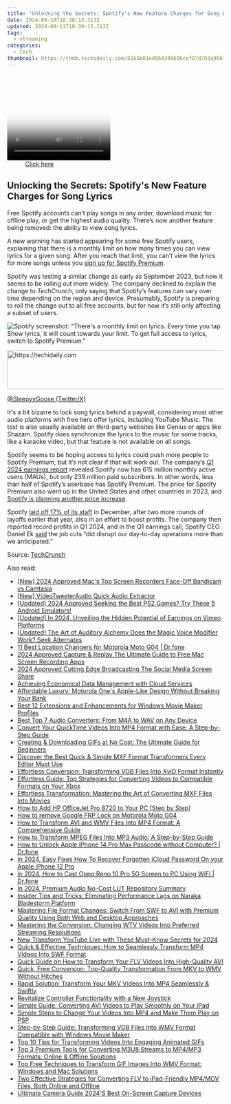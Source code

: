 ```yaml
---
title: "Unlocking the Secrets: Spotify's New Feature Charges for Song Lyrics"
date: 2024-09-10T10:30:13.313Z
updated: 2024-09-11T10:30:13.313Z
tags:
  - streaming
categories:
  - tech
thumbnail: https://thmb.techidaily.com/8165b01ed064346696cef87d703a956f25f7e75ad27ec5fc1142917a3643401d.jpg
---
```






<!-- affiliate ads begin -->
<span id="1912746">
					<video width="240" height="200" style="cursor:pointer"
           poster="//a.impactradius-go.com/display-clicktoplayimage/1912746.png"
           onclick="if(!this.playClicked){this.play();this.setAttribute('controls',true);this.playClicked=true;}">
	   <source src="//a.impactradius-go.com/display-ad/20231-1912746">
	   <img src="//a.impactradius-go.com/display-clicktoplayimage/1912746.png" style="border: none; height: 100%; width: 100%; object-fit: contain">
	</video>
	<div style="width:150px;text-align:center"><a href="javascript:window.open(decodeURIComponent('https%3A%2F%2Fmindmanager.sjv.io%2Fc%2F5597632%2F1912746%2F20231'), '_blank');void(0);">Click here</a></div>
</span>
<img height="0" width="0" src="https://imp.pxf.io/i/5597632/1912746/20231" style="position:absolute;visibility:hidden;" border="0" />
<!-- affiliate ads end -->




## Unlocking the Secrets: Spotify's New Feature Charges for Song Lyrics

Free Spotify accounts can’t play songs in any order, download music for offline play, or get the highest audio quality. There’s now another feature being removed: the ability to view song lyrics.

 A new warning has started appearing for some free Spotify users, explaining that there is a monthly limit on how many times you can view lyrics for a given song. After you reach that limit, you can’t view the lyrics for more songs unless you [sign up for Spotify Premium](https://twitter-videos.techidaily.com/new-in-2024-digital-drama-videoviral-sagas-unfold-online/).

 Spotify was testing a similar change as early as September 2023, but now it seems to be rolling out more widely. The company declined to explain the change to _TechCrunch_, only saying that Spotify’s features can vary over time depending on the region and device. Presumably, Spotify is preparing to roll the change out to all free accounts, but for now it’s still only affecting a subset of users.

![Spotify screenshot: "There's a monthly limit on lyrics. Every time you tap Show lyrics, it will count towards your limit. To get full access to lyrics, switch to Spotify Premium."](https://static1.howtogeekimages.com/wordpress/wp-content/uploads/2024/05/gmbstdrxyaayu3c.jpg) 





<!-- affiliate ads begin -->
<a href="https://appsumo.8odi.net/c/5597632/2132161/7443" target="_top" id="2132161">
  <img src="//a.impactradius-go.com/display-ad/7443-2132161" border="0" alt="https://techidaily.com" width="728" height="90"/>
</a>
<img height="0" width="0" src="https://appsumo.8odi.net/i/5597632/2132161/7443" style="position:absolute;visibility:hidden;" border="0" />
<!-- affiliate ads end -->




[@SleepyyGoose (Twitter/X)](https://twitter.com/SleepyyGoose/status/1785345538486911398)

 It's a bit bizarre to lock song lyrics behind a paywall, considering most other audio platforms with free tiers offer lyrics, including YouTube Music. The text is also usually available on third-party websites like Genius or apps like Shazam. Spotify does synchronize the lyrics to the music for some tracks, like a karaoke video, but that feature is not available on all songs.

 Spotify seems to be hoping access to lyrics could push more people to Spotify Premium, but it’s not clear if that will work out. The company’s [Q1 2024 earnings report](https://newsroom.spotify.com/2024-04-23/spotify-reports-first-quarter-2024-earnings/) revealed Spotify now has 615 million monthly active users (MAUs), but only 239 million paid subscribers. In other words, less than half of Spotify’s userbase has Spotify Premium. The price for Spotify Premium also went up in the United States and other countries in 2023, and [Spotify is planning another price increase](https://extra-approaches.techidaily.com/updated-mastering-the-art-of-disconnecting-from-your-old-linkedin-account/).

 Spotify [laid off 17% of its staff](https://www.npr.org/2023/12/04/1216950219/spotify-layoffs-17-percent-tech) in December, after two more rounds of layoffs earlier that year, also in an effort to boost profits. The company then reported record profits in Q1 2024, and in the Q1 earnings call, Spotify CEO Daniel Ek [said](https://www.forbes.com/sites/jackkelly/2024/04/26/spotifys-recent-layoffs-impacted-the-company-more-than-anticipated/?sh=3a20626e4139) the job cuts “did disrupt our day-to-day operations more than we anticipated.”

 Source: [TechCrunch](https://techcrunch.com/2024/05/02/spotify-is-quietly-moves-lyrics-behind-a-paywall/)

<ins class="adsbygoogle"
     style="display:block"
     data-ad-format="autorelaxed"
     data-ad-client="ca-pub-7571918770474297"
     data-ad-slot="1223367746"></ins>



<ins class="adsbygoogle"
     style="display:block"
     data-ad-client="ca-pub-7571918770474297"
     data-ad-slot="8358498916"
     data-ad-format="auto"
     data-full-width-responsive="true"></ins>

<span class="atpl-alsoreadstyle">Also read:</span>
<div><ul>
<li><a href="https://screen-sharing-recording.techidaily.com/new-2024-approved-macs-top-screen-recorders-face-off-bandicam-vs-camtasia/"><u>[New] 2024 Approved  Mac's Top Screen Recorders Face-Off  Bandicam vs Camtasia</u></a></li>
<li><a href="https://twitter-videos.techidaily.com/new-videotweeteraudio-quick-audio-extractor/"><u>[New] VideoTweeterAudio  Quick Audio Extractor</u></a></li>
<li><a href="https://visual-screen-recording.techidaily.com/1716068947498-updated-2024-approved-seeking-the-best-ps2-games-try-these-5-android-emulators/"><u>[Updated] 2024 Approved  Seeking the Best PS2 Games? Try These 5 Android Emulators!</u></a></li>
<li><a href="https://vimeo-videos.techidaily.com/updated-in-2024-unveiling-the-hidden-potential-of-earnings-on-vimeo-platforms/"><u>[Updated] In 2024, Unveiling the Hidden Potential of Earnings on Vimeo Platforms</u></a></li>
<li><a href="https://some-approaches.techidaily.com/updated-the-art-of-auditory-alchemy-does-the-magic-voice-modifier-work-seek-alternates/"><u>[Updated] The Art of Auditory Alchemy  Does the Magic Voice Modifier Work? Seek Alternates</u></a></li>
<li><a href="https://location-fake.techidaily.com/11-best-location-changers-for-motorola-moto-g04-drfone-by-drfone-virtual-android/"><u>11 Best Location Changers for Motorola Moto G04 | Dr.fone</u></a></li>
<li><a href="https://digital-screen-recording.techidaily.com/2024-approved-capture-and-replay-the-ultimate-guide-to-free-mac-screen-recording-apps/"><u>2024 Approved  Capture & Replay  The Ultimate Guide to Free Mac Screen Recording Apps</u></a></li>
<li><a href="https://facebook-clips.techidaily.com/2024-approved-cutting-edge-broadcasting-the-social-media-screen-share/"><u>2024 Approved  Cutting Edge Broadcasting  The Social Media Screen Share</u></a></li>
<li><a href="https://extra-hints.techidaily.com/achieving-economical-data-management-with-cloud-services/"><u>Achieving Economical Data Management with Cloud Services</u></a></li>
<li><a href="https://buynow-reviews.techidaily.com/affordable-luxury-motorola-ones-apple-like-design-without-breaking-your-bank/"><u>Affordable Luxury: Motorola One's Apple-Like Design Without Breaking Your Bank</u></a></li>
<li><a href="https://media-tips.techidaily.com/best-12-extensions-and-enhancements-for-windows-movie-maker-profiles/"><u>Best 12 Extensions and Enhancements for Windows Movie Maker Profiles</u></a></li>
<li><a href="https://media-tips.techidaily.com/best-top-7-audio-converters-from-m4a-to-wav-on-any-device/"><u>Best Top 7 Audio Converters: From M4A to WAV on Any Device</u></a></li>
<li><a href="https://media-tips.techidaily.com/convert-your-quicktime-videos-into-mp4-format-with-ease-a-step-by-step-guide/"><u>Convert Your QuickTime Videos Into MP4 Format with Ease: A Step-by-Step Guide</u></a></li>
<li><a href="https://media-tips.techidaily.com/creating-and-downloading-gifs-at-no-cost-the-ultimate-guide-for-beginners/"><u>Creating & Downloading GIFs at No Cost: The Ultimate Guide for Beginners</u></a></li>
<li><a href="https://media-tips.techidaily.com/discover-the-best-quick-and-simple-mxf-format-transformers-every-editor-must-use/"><u>Discover the Best Quick & Simple MXF Format Transformers Every Editor Must Use</u></a></li>
<li><a href="https://media-tips.techidaily.com/effortless-conversion-transforming-vob-files-into-xvid-format-instantly/"><u>Effortless Conversion: Transforming VOB Files Into XviD Format Instantly</u></a></li>
<li><a href="https://media-tips.techidaily.com/effortless-guide-top-strategies-for-converting-videos-to-compatible-formats-on-your-xbox/"><u>Effortless Guide: Top Strategies for Converting Videos to Compatible Formats on Your Xbox</u></a></li>
<li><a href="https://media-tips.techidaily.com/effortless-transformation-mastering-the-art-of-converting-mxf-files-into-movies/"><u>Effortless Transformation: Mastering the Art of Converting MXF Files Into Movies</u></a></li>
<li><a href="https://printer-issues.techidaily.com/how-to-add-hp-officejet-pro-8720-to-your-pc-step-by-step/"><u>How to Add HP OfficeJet Pro 8720 to Your PC [Step by Step]</u></a></li>
<li><a href="https://blog-min.techidaily.com/how-to-remove-google-frp-lock-on-motorola-moto-g04-by-drfone-android-unlock-remove-google-frp/"><u>How to remove Google FRP Lock on Motorola Moto G04</u></a></li>
<li><a href="https://media-tips.techidaily.com/how-to-transform-avi-and-wmv-files-into-mp4-format-a-comprehensive-guide/"><u>How to Transform AVI and WMV Files Into MP4 Format: A Comprehensive Guide</u></a></li>
<li><a href="https://media-tips.techidaily.com/how-to-transform-mpeg-files-into-mp3-audio-a-step-by-step-guide/"><u>How to Transform MPEG Files Into MP3 Audio: A Step-by-Step Guide</u></a></li>
<li><a href="https://iphone-unlock.techidaily.com/how-to-unlock-apple-iphone-14-pro-max-passcode-without-computer-drfone-by-drfone-ios/"><u>How to Unlock Apple iPhone 14 Pro Max Passcode without Computer? | Dr.fone</u></a></li>
<li><a href="https://activate-lock.techidaily.com/in-2024-easy-fixes-how-to-recover-forgotten-icloud-password-on-your-apple-iphone-12-pro-by-drfone-ios/"><u>In 2024, Easy Fixes How To Recover Forgotten iCloud Password On your Apple iPhone 12 Pro</u></a></li>
<li><a href="https://screen-mirror.techidaily.com/in-2024-how-to-cast-oppo-reno-10-pro-5g-screen-to-pc-using-wifi-drfone-by-drfone-android/"><u>In 2024, How to Cast Oppo Reno 10 Pro 5G Screen to PC Using WiFi | Dr.fone</u></a></li>
<li><a href="https://fox-friendly.techidaily.com/in-2024-premium-audio-no-cost-lut-repository-summary/"><u>In 2024, Premium Audio  No-Cost LUT Repository Summary</u></a></li>
<li><a href="https://win-solutions.techidaily.com/insider-tips-and-tricks-eliminating-performance-lags-on-naraka-bladestorm-platform/"><u>Insider Tips and Tricks: Eliminating Performance Lags on Naraka Bladestorm Platform</u></a></li>
<li><a href="https://media-tips.techidaily.com/mastering-file-format-changes-switch-from-swf-to-avi-with-premium-quality-using-both-web-and-desktop-approaches/"><u>Mastering File Format Changes: Switch From SWF to AVI with Premium Quality Using Both Web and Desktop Approaches</u></a></li>
<li><a href="https://media-tips.techidaily.com/mastering-the-conversion-changing-wtv-videos-into-preferred-streaming-resolutions/"><u>Mastering the Conversion: Changing WTV Videos Into Preferred Streaming Resolutions</u></a></li>
<li><a href="https://ai-live-streaming.techidaily.com/new-transform-youtube-live-with-these-must-know-secrets-for-2024/"><u>New Transform YouTube Live with These Must-Know Secrets for 2024</u></a></li>
<li><a href="https://media-tips.techidaily.com/quick-and-effective-techniques-how-to-seamlessly-transform-mp4-videos-into-swf-format/"><u>Quick & Effective Techniques: How to Seamlessly Transform MP4 Videos Into SWF Format</u></a></li>
<li><a href="https://media-tips.techidaily.com/quick-guide-on-how-to-transform-your-flv-videos-into-high-quality-avi/"><u>Quick Guide on How to Transform Your FLV Videos Into High-Quality AVI</u></a></li>
<li><a href="https://media-tips.techidaily.com/quick-free-conversion-top-quality-transformation-from-mkv-to-wmv-without-hitches/"><u>Quick, Free Conversion: Top-Quality Transformation From MKV to WMV Without Hitches</u></a></li>
<li><a href="https://media-tips.techidaily.com/rapid-solution-transform-your-mkv-videos-into-mp4-seamlessly-and-swiftly/"><u>Rapid Solution: Transform Your MKV Videos Into MP4 Seamlessly & Swiftly</u></a></li>
<li><a href="https://games-able.techidaily.com/revitalize-controller-functionality-with-a-new-joystick/"><u>Revitalize Controller Functionality with a New Joystick</u></a></li>
<li><a href="https://media-tips.techidaily.com/simple-guide-converting-avi-videos-to-play-smoothly-on-your-ipad/"><u>Simple Guide: Converting AVI Videos to Play Smoothly on Your iPad</u></a></li>
<li><a href="https://media-tips.techidaily.com/simple-steps-to-change-your-videos-into-mp4-and-make-them-play-on-psp/"><u>Simple Steps to Change Your Videos Into MP4 and Make Them Play on PSP</u></a></li>
<li><a href="https://media-tips.techidaily.com/step-by-step-guide-transforming-vob-files-into-wmv-format-compatible-with-windows-movie-maker/"><u>Step-by-Step Guide: Transforming VOB Files Into WMV Format Compatible with Windows Movie Maker</u></a></li>
<li><a href="https://media-tips.techidaily.com/top-10-tips-for-transforming-videos-into-engaging-animated-gifs/"><u>Top 10 Tips for Transforming Videos Into Engaging Animated GIFs</u></a></li>
<li><a href="https://media-tips.techidaily.com/top-3-premium-tools-for-converting-m3u8-streams-to-mp4mp3-formats-online-and-offline-solutions/"><u>Top 3 Premium Tools for Converting M3U8 Streams to MP4/MP3 Formats: Online & Offline Solutions</u></a></li>
<li><a href="https://media-tips.techidaily.com/top-free-techniques-to-transform-gif-images-into-wmv-format-windows-and-mac-solutions/"><u>Top Free Techniques to Transform GIF Images Into WMV Format: Windows and Mac Solutions</u></a></li>
<li><a href="https://media-tips.techidaily.com/two-effective-strategies-for-converting-flv-to-ipad-friendly-mp4mov-files-both-online-and-offline/"><u>Two Effective Strategies for Converting FLV to iPad-Friendly MP4/MOV Files, Both Online and Offline</u></a></li>
<li><a href="https://extra-information.techidaily.com/ultimate-camera-guide-2024s-best-on-screen-capture-devices/"><u>Ultimate Camera Guide  2024'S Best On-Screen Capture Devices</u></a></li>
</ul></div>
